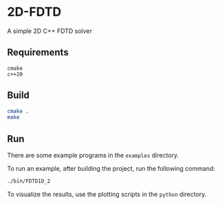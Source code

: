 # 2D-FDTD
A simple 2D C++ FDTD solver

## Requirements
```
cmake
c++20
```

## Build
```bash
cmake .
make
```

## Run
There are some example programs in the `examples` directory.

To run an example, after building the project, run the following command:
```bash
./bin/FDTD1D_2
```
To visualize the results, use the plotting scripts in the `python` directory.
